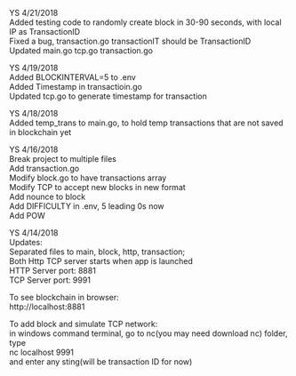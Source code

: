 YS 4/21/2018<BR>
Added testing code to randomly create block in 30-90 seconds, with local IP as TransactionID<BR>
Fixed a bug, transaction.go transactionIT should be TransactionID<BR>
Updated main.go tcp.go transaction.go<BR>

YS 4/19/2018<BR>
Added BLOCKINTERVAL=5 to .env<BR>
Added Timestamp in transactioin.go<BR>
Updated tcp.go to generate timestamp for transaction<BR>

YS 4/18/2018<BR>
Added temp_trans to main.go, to hold temp transactions that are not saved in blockchain yet<BR>

YS 4/16/2018<BR>
Break project to multiple files<BR>
Add transaction.go<BR>
Modify block.go to have transactions array<BR>
Modify TCP to accept new blocks in new format<BR>
Add nounce to block<BR>
Add DIFFICULTY in .env, 5 leading 0s now<BR>
Add POW<BR>

YS 4/14/2018<BR>
Updates:<BR> 
Separated files to main, block, http, transaction;<BR>
Both Http TCP server starts when app is launched<BR>
HTTP Server port: 8881<BR>
TCP Server port: 9991<BR>



To see blockchain in browser:<BR>
http://localhost:8881<BR>

To add block and simulate TCP network:<BR>
in windows command terminal, go to nc(you may need download nc) folder, type<BR>
nc localhost 9991<BR>
and enter any sting(will be transaction ID for now)<BR>
